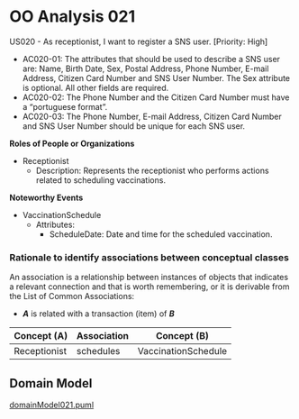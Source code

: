 # OO Analysis 021

US020 - As receptionist, I want to register a SNS user. [Priority: High]
- AC020-01: The attributes that should be used to describe a SNS user are: Name, Birth Date, Sex, Postal Address, Phone Number, E-mail Address, Citizen Card Number and SNS User Number. The Sex attribute is optional. All other fields are required.
- AC020-02: The Phone Number and the Citizen Card Number must have a “portuguese format”.
- AC020-03: The Phone Number, E-mail Address, Citizen Card Number and SNS User Number should be unique for each SNS user.

**Roles of People or Organizations**

* Receptionist
    - Description: Represents the receptionist who performs actions related to scheduling vaccinations.

**Noteworthy Events**

* VaccinationSchedule
    - Attributes:
        - ScheduleDate: Date and time for the scheduled vaccination.

### Rationale to identify associations between conceptual classes ###

An association is a relationship between instances of objects that indicates a relevant connection and that is worth remembering, or it is derivable from the List of Common Associations:

+ **_A_** is related with a transaction (item) of **_B_**

| Concept (A)      | Association | Concept (B) |
| ----------------- | ----------- | ------------ |
| Receptionist      | schedules   | VaccinationSchedule  |

## Domain Model

[domainModel021.puml](domainModel021.puml)
